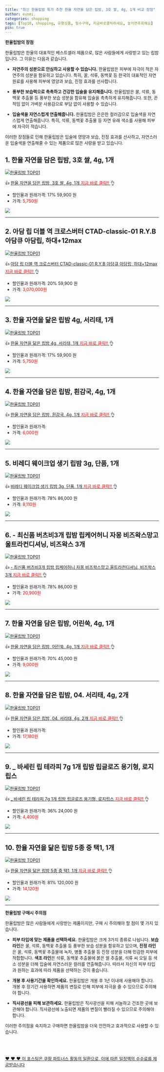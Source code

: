 ```yaml
---
title: "최신 한율립밤 특가 추천 한율 자연을 담은 립밤, 3호 쌀, 4g, 1개 비교 장점"
author: eunmi.
categories: shopping
tags: [Top10, shopping, 유행상품, 필수구매, 지금바로클릭하세요, 놓치면후회해요]
pin: true
---
```

**한율립밤의 장점**

한율립밤은 한율의 대표적인 베스트셀러 제품으로, 많은 사람들에게 사랑받고 있는 립밤입니다. 그 이유는 다음과 같습니다.

* **자연주의 성분으로 안심하고 사용할 수 있습니다.** 한율립밤은 피부에 자극이 적은 자연주의 성분을 함유하고 있습니다. 특히, 꿀, 석류, 동백꽃 등 한국의 대표적인 자연 원료를 사용해 피부에 영양과 보습, 진정 효과를 선사합니다.

* **풍부한 보습력으로 촉촉하고 건강한 입술을 유지해줍니다.** 한율립밤은 꿀, 석류, 동백꽃 추출물 등 풍부한 보습 성분을 함유해 입술을 촉촉하게 유지해줍니다. 또한, 끈적임 없이 가벼운 사용감으로 부담 없이 사용할 수 있습니다.

* **입술색을 자연스럽게 연출해줍니다.** 한율립밤은 은은한 컬러감으로 입술색을 자연스럽게 연출해줍니다. 특히, 석류, 동백꽃 추출물 등 자연 유래 색소를 사용해 피부에 자극이 적습니다.

이러한 장점들로 인해 한율립밤은 입술에 영양과 보습, 진정 효과를 선사하고, 자연스러운 입술색을 연출해줄 수 있는 제품으로 많은 사랑을 받고 있습니다.

   

## 1. 한율 자연을 담은 립밤, 3호 쌀, 4g, 1개

[![한율립밤 TOP01](https://thumbnail8.coupangcdn.com/thumbnails/remote/230x230ex/image/retail/images/382025400951934-7198d109-22cd-43c5-9927-c50da3d31131.jpg)](https://link.coupang.com/re/AFFSDP?lptag=AF3617701&subid=GithubCoopas&pageKey=22107366&traceid=V0-153&itemId=86052058&vendorItemId=74427146803)


👍 [한율 자연을 담은 립밤, 3호 쌀, 4g, 1개 <font color=red> 지금 바로 클릭!! </font> ](https://link.coupang.com/re/AFFSDP?lptag=AF3617701&subid=GithubCoopas&pageKey=22107366&traceid=V0-153&itemId=86052058&vendorItemId=74427146803) 👌 


- 할인율과 원래가격: 17%  59,900   원
- 가격: <span style='color:red'>5,750원</span>

[![](/discount_price.png)](https://link.coupang.com/re/AFFSDP?lptag=AF3617701&subid=GithubCoopas&pageKey=22107366&traceid=V0-153&itemId=86052058&vendorItemId=74427146803)

---


   

## 2. 아담 립 더블 역 크로스버터 CTAD-classic-01 R.Y.B 아담큐 아담립, 하대+12max

[![한율립밤 TOP01](https://thumbnail9.coupangcdn.com/thumbnails/remote/230x230ex/image/vendor_inventory/d12b/41e44b6d42712216aa8f2f5d93174aef79e7462135fcbd10ed6c3c323ca5.jpeg)](https://link.coupang.com/re/AFFSDP?lptag=AF3617701&subid=GithubCoopas&pageKey=7430060033&traceid=V0-153&itemId=19295333458&vendorItemId=86409988664)


👍 [아담 립 더블 역 크로스버터 CTAD-classic-01 R.Y.B 아담큐 아담립, 하대+12max <font color=red> 지금 바로 클릭!! </font> ](https://link.coupang.com/re/AFFSDP?lptag=AF3617701&subid=GithubCoopas&pageKey=7430060033&traceid=V0-153&itemId=19295333458&vendorItemId=86409988664) 👌 


- 할인율과 원래가격: 20%  59,900   원
- 가격: <span style='color:red'>3,070,000원</span>

[![](/discount_price.png)](https://link.coupang.com/re/AFFSDP?lptag=AF3617701&subid=GithubCoopas&pageKey=7430060033&traceid=V0-153&itemId=19295333458&vendorItemId=86409988664)

---


   

## 3. 한율 자연을 닮은 립밤 4g, 서리태, 1개

[![한율립밤 TOP01](https://thumbnail8.coupangcdn.com/thumbnails/remote/230x230ex/image/retail/images/383529551732726-d2a818f9-d18d-4b24-a76a-8f8bdffab4f2.jpg)](https://link.coupang.com/re/AFFSDP?lptag=AF3617701&subid=GithubCoopas&pageKey=22107366&traceid=V0-153&itemId=7136764281&vendorItemId=74428519168)


👍 [한율 자연을 닮은 립밤 4g, 서리태, 1개 <font color=red> 지금 바로 클릭!! </font> ](https://link.coupang.com/re/AFFSDP?lptag=AF3617701&subid=GithubCoopas&pageKey=22107366&traceid=V0-153&itemId=7136764281&vendorItemId=74428519168) 👌 


- 할인율과 원래가격: 17%  59,900   원
- 가격: <span style='color:red'>5,750원</span>

[![](/discount_price.png)](https://link.coupang.com/re/AFFSDP?lptag=AF3617701&subid=GithubCoopas&pageKey=22107366&traceid=V0-153&itemId=7136764281&vendorItemId=74428519168)

---


   

## 4. 한율 자연을 담은 립밤, 흰감국, 4g, 1개

[![한율립밤 TOP01](https://thumbnail6.coupangcdn.com/thumbnails/remote/230x230ex/image/vendor_inventory/9e03/11adb8c09ec534358590d26cee2ec92afdd2a7bcdbb8a29d3816130fb00f.jpg)](https://link.coupang.com/re/AFFSDP?lptag=AF3617701&subid=GithubCoopas&pageKey=22107366&traceid=V0-153&itemId=86052049&vendorItemId=78564925808)


👍 [한율 자연을 담은 립밤, 흰감국, 4g, 1개 <font color=red> 지금 바로 클릭!! </font> ](https://link.coupang.com/re/AFFSDP?lptag=AF3617701&subid=GithubCoopas&pageKey=22107366&traceid=V0-153&itemId=86052049&vendorItemId=78564925808) 👌 


- 할인율과 원래가격: 
- 가격: <span style='color:red'>6,000원</span>

[![](/discount_price.png)](https://link.coupang.com/re/AFFSDP?lptag=AF3617701&subid=GithubCoopas&pageKey=22107366&traceid=V0-153&itemId=86052049&vendorItemId=78564925808)

---


   

## 5. 비레디 웨이크업 생기 립밤 3g, 단품, 1개

[![한율립밤 TOP01](https://thumbnail8.coupangcdn.com/thumbnails/remote/230x230ex/image/retail/images/2023/06/27/10/7/4ccf3849-c7e1-4aeb-83a1-c5d4a74edb52.jpg)](https://link.coupang.com/re/AFFSDP?lptag=AF3617701&subid=GithubCoopas&pageKey=7201363235&traceid=V0-153&itemId=18203875038&vendorItemId=86396186605)


👍 [비레디 웨이크업 생기 립밤 3g, 단품, 1개 <font color=red> 지금 바로 클릭!! </font> ](https://link.coupang.com/re/AFFSDP?lptag=AF3617701&subid=GithubCoopas&pageKey=7201363235&traceid=V0-153&itemId=18203875038&vendorItemId=86396186605) 👌 


- 할인율과 원래가격: 78%  86,000   원
- 가격: <span style='color:red'>8,110원</span>

[![](/discount_price.png)](https://link.coupang.com/re/AFFSDP?lptag=AF3617701&subid=GithubCoopas&pageKey=7201363235&traceid=V0-153&itemId=18203875038&vendorItemId=86396186605)

---


   

## 6. - 최신품 버츠비3개 립밤 립케어허니 자몽 비즈왁스망고 울트라컨디셔닝, 비즈왁스    3개

[![한율립밤 TOP01](https://thumbnail7.coupangcdn.com/thumbnails/remote/230x230ex/image/vendor_inventory/003b/b214d50924f31af6fea9c2fd25fb7b5f5b3bb83c991bd62cc70fad823b7d.jpg)](https://link.coupang.com/re/AFFSDP?lptag=AF3617701&subid=GithubCoopas&pageKey=7676214426&traceid=V0-153&itemId=20491284206&vendorItemId=83747087096)


👍 [- 최신품 버츠비3개 립밤 립케어허니 자몽 비즈왁스망고 울트라컨디셔닝, 비즈왁스    3개 <font color=red> 지금 바로 클릭!! </font> ](https://link.coupang.com/re/AFFSDP?lptag=AF3617701&subid=GithubCoopas&pageKey=7676214426&traceid=V0-153&itemId=20491284206&vendorItemId=83747087096) 👌 


- 할인율과 원래가격: 78%  86,000   원
- 가격: <span style='color:red'>20,900원</span>

[![](/discount_price.png)](https://link.coupang.com/re/AFFSDP?lptag=AF3617701&subid=GithubCoopas&pageKey=7676214426&traceid=V0-153&itemId=20491284206&vendorItemId=83747087096)

---


   

## 7. 한율 자연을 담은 립밤, 어린쑥, 4g, 1개

[![한율립밤 TOP01](https://thumbnail8.coupangcdn.com/thumbnails/remote/230x230ex/image/vendor_inventory/efe9/27a66053840d43eb0583b73cecde99709a420ba738ddba3f25d9a75a4dbb.jpg)](https://link.coupang.com/re/AFFSDP?lptag=AF3617701&subid=GithubCoopas&pageKey=22107366&traceid=V0-153&itemId=86052054&vendorItemId=4722751716)


👍 [한율 자연을 담은 립밤, 어린쑥, 4g, 1개 <font color=red> 지금 바로 클릭!! </font> ](https://link.coupang.com/re/AFFSDP?lptag=AF3617701&subid=GithubCoopas&pageKey=22107366&traceid=V0-153&itemId=86052054&vendorItemId=4722751716) 👌 


- 할인율과 원래가격: 70%  45,000   원
- 가격: <span style='color:red'>9,000원</span>

[![](/discount_price.png)](https://link.coupang.com/re/AFFSDP?lptag=AF3617701&subid=GithubCoopas&pageKey=22107366&traceid=V0-153&itemId=86052054&vendorItemId=4722751716)

---


   

## 8. 한율 자연을 담은 립밤, 04. 서리태, 4g, 2개

[![한율립밤 TOP01](https://thumbnail9.coupangcdn.com/thumbnails/remote/230x230ex/image/vendor_inventory/03ca/c8909b7c1bc5051650ac4453ecef3d547fa732c4e493d6df379b4c4c2117.jpg)](https://link.coupang.com/re/AFFSDP?lptag=AF3617701&subid=GithubCoopas&pageKey=22107366&traceid=V0-153&itemId=19611730083&vendorItemId=87637660979)


👍 [한율 자연을 담은 립밤, 04. 서리태, 4g, 2개 <font color=red> 지금 바로 클릭!! </font> ](https://link.coupang.com/re/AFFSDP?lptag=AF3617701&subid=GithubCoopas&pageKey=22107366&traceid=V0-153&itemId=19611730083&vendorItemId=87637660979) 👌 


- 할인율과 원래가격: 
- 가격: <span style='color:red'>17,180원</span>

[![](/discount_price.png)](https://link.coupang.com/re/AFFSDP?lptag=AF3617701&subid=GithubCoopas&pageKey=22107366&traceid=V0-153&itemId=19611730083&vendorItemId=87637660979)

---


   

## 9. _ 바세린 립 테라피 7g 1개 립밤 립글로즈 용기형, 로지립스

[![한율립밤 TOP01](https://thumbnail8.coupangcdn.com/thumbnails/remote/230x230ex/image/vendor_inventory/d0a8/3e28c6c98b2e0d041b103ef096b179d2d3e9129daa839e978f76cabe07c3.jpg)](https://link.coupang.com/re/AFFSDP?lptag=AF3617701&subid=GithubCoopas&pageKey=7055379741&traceid=V0-153&itemId=17478593864&vendorItemId=84646142250)


👍 [_ 바세린 립 테라피 7g 1개 립밤 립글로즈 용기형, 로지립스 <font color=red> 지금 바로 클릭!! </font> ](https://link.coupang.com/re/AFFSDP?lptag=AF3617701&subid=GithubCoopas&pageKey=7055379741&traceid=V0-153&itemId=17478593864&vendorItemId=84646142250) 👌 


- 할인율과 원래가격: 36%  24,000   원
- 가격: <span style='color:red'>4,400원</span>

[![](/discount_price.png)](https://link.coupang.com/re/AFFSDP?lptag=AF3617701&subid=GithubCoopas&pageKey=7055379741&traceid=V0-153&itemId=17478593864&vendorItemId=84646142250)

---


   

## 10. 한율 자연을 닮은 립밤 5종 중 택1, 1개

[![한율립밤 TOP01](https://thumbnail8.coupangcdn.com/thumbnails/remote/230x230ex/image/vendor_inventory/bfe2/6500c6749ae1cb64c3cb4b38280644c00468d0d365c87c544561f09d3c84.jpg)](https://link.coupang.com/re/AFFSDP?lptag=AF3617701&subid=GithubCoopas&pageKey=7526000661&traceid=V0-153&itemId=19749339775&vendorItemId=86852867650)


👍 [한율 자연을 닮은 립밤 5종 중 택1, 1개 <font color=red> 지금 바로 클릭!! </font> ](https://link.coupang.com/re/AFFSDP?lptag=AF3617701&subid=GithubCoopas&pageKey=7526000661&traceid=V0-153&itemId=19749339775&vendorItemId=86852867650) 👌 


- 할인율과 원래가격: 81%  120,000   원
- 가격: <span style='color:red'>14,120원</span>

[![](/discount_price.png)](https://link.coupang.com/re/AFFSDP?lptag=AF3617701&subid=GithubCoopas&pageKey=7526000661&traceid=V0-153&itemId=19749339775&vendorItemId=86852867650)

---
**한율립밤 구매시 주의점**

한율립밤은 많은 사람들에게 사랑받는 제품이지만, 구매 시 주의해야 할 점이 몇 가지 있습니다.

* **피부 타입에 맞는 제품을 선택하세요.** 한율립밤은 크게 3가지 종류로 나뉩니다. **보습 라인**은 꿀, 석류, 동백꽃 추출물 등 풍부한 보습 성분을 함유하고 있으며, **진정 라인**은 꿀, 석류, 동백꽃 추출물에 녹차, 병풀 추출물 등 진정 성분을 더해 민감한 피부에 적합합니다. **색조 라인**은 석류, 동백꽃 추출물에 붉은 쌀 추출물, 석류 씨 오일 등 색소 성분을 더해 입술에 자연스러운 컬러를 연출해줍니다. 따라서 자신의 피부 타입과 원하는 효과에 따라 제품을 선택하는 것이 좋습니다.

* **개봉 후 사용기간을 확인하세요.** 한율립밤은 개봉 후 1년 이내에 사용해야 합니다. 개봉 후 장기간 사용하면 제품의 변질로 인해 피부에 자극을 줄 수 있으므로 주의해야 합니다.

* **직사광선을 피해 보관하세요.** 한율립밤은 직사광선을 피해 서늘하고 건조한 곳에 보관해야 합니다. 직사광선에 노출되면 제품의 변질이 빨라질 수 있으므로 주의해야 합니다.

이러한 주의점을 숙지하고 구매하면 한율립밤을 더욱 안전하고 효과적으로 사용할 수 있습니다.<br><br><br><br><br> [ ❤ ❤ ❤ 이 포스팅은 쿠팡 파트너스 활동의 일환으로, 이에 따른 일정액의 수수료를 제공받습니다](https://link.coupang.com/a/bcEFyh)
